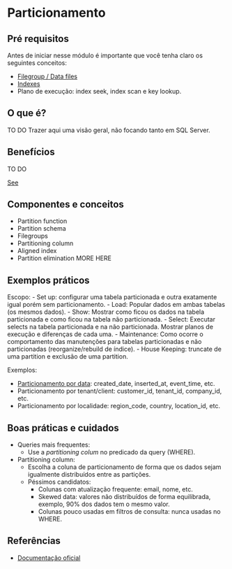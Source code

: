 # Particionamento

## Pré requisitos
Antes de iniciar nesse módulo é importante que você tenha claro os seguintes conceitos:
- [Filegroup / Data files](https://learn.microsoft.com/en-us/sql/relational-databases/databases/database-files-and-filegroups?view=sql-server-ver16#file-and-filegroup-fill-strategy)
- [Indexes](https://learn.microsoft.com/en-us/sql/relational-databases/indexes/indexes?view=sql-server-ver16)
- Plano de execução: index seek, index scan e key lookup.

## O que é? 
TO DO
Trazer aqui uma visão geral, não focando tanto em SQL Server.

## Benefícios
TO DO

[See](https://learn.microsoft.com/en-us/sql/relational-databases/partitions/partitioned-tables-and-indexes?view=sql-server-ver16#benefits-of-partitioning)

## Componentes e conceitos
- Partition function
- Partition schema
- Filegroups
- Partitioning column
- Aligned index
- Partition elimination
MORE HERE

## Exemplos práticos
Escopo:
    - Set up: configurar uma tabela particionada e outra exatamente igual porém sem particionamento.
    - Load: Popular dados em ambas tabelas (os mesmos dados).
    - Show: Mostrar como ficou os dados na tabela particionada e como ficou na tabela não particionada.
    - Select: Executar selects na tabela particionada e na não particionada. Mostrar planos de execução e diferenças de cada uma.
    - Maintenance: Como ocorre o comportamento das manutenções para tabelas particionadas e não particionadas (reorganize/rebuild de índice).
    - House Keeping: truncate de uma partition e exclusão de uma partition.

Exemplos:
- [Particionamento por data](./practice/PARTITIONING_BY_DATE.md): created_date, inserted_at, event_time, etc.
- Particionamento por tenant/client: customer_id, tenant_id, company_id, etc.
- Particionamento por localidade: region_code, country, location_id, etc.

## Boas práticas e cuidados
- Queries mais frequentes:
    - Use a *partitioning colum* no predicado da query (WHERE).
- Partitioning column:
    - Escolha a coluna de particionamento de forma que os dados sejam igualmente distribuídos entre as partições.
    - Péssimos candidatos:
        - Colunas com atualização frequente: email, nome, etc.
        - Skewed data: valores não distribuídos de forma equilibrada, exemplo, 90% dos dados tem o mesmo valor.
        - Colunas pouco usadas em filtros de consulta: nunca usadas no WHERE.

## Referências
- [Documentação oficial](https://learn.microsoft.com/en-us/sql/relational-databases/partitions/partitioned-tables-and-indexes?view=sql-server-ver16)

